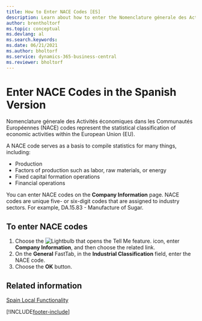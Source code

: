 ```yaml
---
title: How to Enter NACE Codes [ES]
description: Learn about how to enter the Nomenclature génerale des Activités économiques dans les Communautés Européennes (NACE) codes with the Spanish version.
author: brentholtorf
ms.topic: conceptual
ms.devlang: al
ms.search.keywords:
ms.date: 06/21/2021
ms.author: bholtorf
ms.service: dynamics-365-business-central
ms.reviewer: bholtorf
---
```

# Enter NACE Codes in the Spanish Version
Nomenclature génerale des Activités économiques dans les Communautés Européennes (NACE) codes represent the statistical classification of economic activities within the European Union (EU).  

A NACE code serves as a basis to compile statistics for many things, including:  

- Production  
- Factors of production such as labor, raw materials, or energy  
- Fixed capital formation operations  
- Financial operations  

You can enter NACE codes on the **Company Information** page. NACE codes are unique five- or six-digit codes that are assigned to industry sectors. For example, DA.15.83 - Manufacture of Sugar.  

## To enter NACE codes  

1.  Choose the ![Lightbulb that opens the Tell Me feature.](../../media/ui-search/search_small.png "Tell me what you want to do") icon, enter **Company Information**, and then choose the related link.  
2.  On the **General** FastTab, in the **Industrial Classification** field, enter the NACE code.  
3.  Choose the **OK** button.  

## Related information  
 [Spain Local Functionality](spain-local-functionality.md)


[!INCLUDE[footer-include](../../includes/footer-banner.md)]